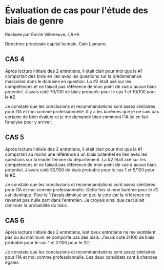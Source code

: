 # Évaluation de cas pour l'étude des biais de genre
Réalisée par Émilie Villeneuve, CRHA

Directrice principale capital humain, Cain Lamarre.
 
## CAS 4

Après lecture initiale des 2 entretiens, il était clair pour moi que la #1 comportait des biais en lien avec les questions sur la prédominance masculine dans le domaine en question. La #2 était axé sur les compétences et ne faisait pas référence de mon point de vue à aucun biais potentiel.
J’avais coté 70/100 de biais probable pour le cas 1 et 10/100 pour le #2.

Je constate que les conclusions et recommandations sont assez similaires pour l’IA et moi comme professionnelle. Il y a les barèmes que je ne suis pas certaine de bien évaluer et je me demande bien comment l’IA lui en fait l’analyse pour y arriver.
 
## CAS 5

Après lecture initiale des 2 entretiens, il était clair pour moi que la #1 comportait au moins une référence à un biais potentiel en lien avec les questions sur la leader femme du département. La #2 était axé sur les compétences et ne faisait pas référence de mon point de vue à aucun biais potentiel.
J’avais coté 30/100 de biais probable pour le cas 1 et 5/100 pour le #2.

Je constate que les conclusions et recommandations sont assez similaires pour l’IA et moi comme professionnelle. Cette fois ci mon barème pour le #2 est identique. Pour le 1 j’avais diminué un peu la cote car la référence ne revenait pas nulle part dans l’entretien. Je croyais ainsi que ceci allait diminuer la probabilité du biais.
 
## CAS 6

Après lecture initiale des 2 entretiens, lest deux entretiens ne me semblent pas ou au minimum ne comporte pas des biais.
J’avais coté 2/100 de biais probable pour le cas 1 et 2/100 pour le #2.

Je constate que les conclusions et recommandations sont assez similaires pour l’IA et moi comme professionnelle. Les deux candidats sont à chances égales.

